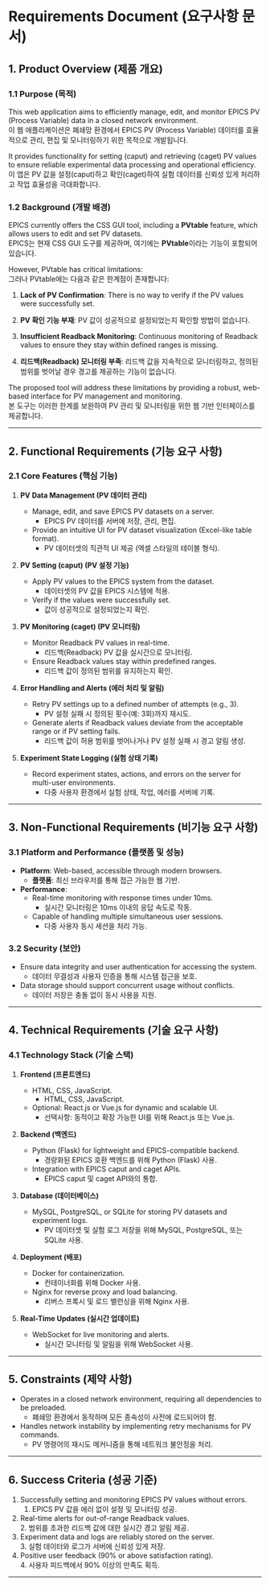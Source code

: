 
# Requirements Document (요구사항 문서)

## 1. Product Overview (제품 개요)

### 1.1 Purpose (목적)
This web application aims to efficiently manage, edit, and monitor EPICS PV (Process Variable) data in a closed network environment.  
이 웹 애플리케이션은 폐쇄망 환경에서 EPICS PV (Process Variable) 데이터를 효율적으로 관리, 편집 및 모니터링하기 위한 목적으로 개발됩니다.

It provides functionality for setting (caput) and retrieving (caget) PV values to ensure reliable experimental data processing and operational efficiency.  
이 앱은 PV 값을 설정(caput)하고 확인(caget)하여 실험 데이터를 신뢰성 있게 처리하고 작업 효율성을 극대화합니다.

### 1.2 Background (개발 배경)
EPICS currently offers the CSS GUI tool, including a **PVtable** feature, which allows users to edit and set PV datasets.  
EPICS는 현재 CSS GUI 도구를 제공하며, 여기에는 **PVtable**이라는 기능이 포함되어 있습니다.

However, PVtable has critical limitations:  
그러나 PVtable에는 다음과 같은 한계점이 존재합니다:

1. **Lack of PV Confirmation**: There is no way to verify if the PV values were successfully set.  
1. **PV 확인 기능 부재**: PV 값이 성공적으로 설정되었는지 확인할 방법이 없습니다.

2. **Insufficient Readback Monitoring**: Continuous monitoring of Readback values to ensure they stay within defined ranges is missing.  
2. **리드백(Readback) 모니터링 부족**: 리드백 값을 지속적으로 모니터링하고, 정의된 범위를 벗어날 경우 경고를 제공하는 기능이 없습니다.

The proposed tool will address these limitations by providing a robust, web-based interface for PV management and monitoring.  
본 도구는 이러한 한계를 보완하여 PV 관리 및 모니터링을 위한 웹 기반 인터페이스를 제공합니다.

---

## 2. Functional Requirements (기능 요구 사항)

### 2.1 Core Features (핵심 기능)
1. **PV Data Management (PV 데이터 관리)**  
   - Manage, edit, and save EPICS PV datasets on a server.  
     - EPICS PV 데이터를 서버에 저장, 관리, 편집.  
   - Provide an intuitive UI for PV dataset visualization (Excel-like table format).  
     - PV 데이터셋의 직관적 UI 제공 (엑셀 스타일의 테이블 형식).

2. **PV Setting (caput) (PV 설정 기능)**  
   - Apply PV values to the EPICS system from the dataset.  
     - 데이터셋의 PV 값을 EPICS 시스템에 적용.  
   - Verify if the values were successfully set.  
     - 값이 성공적으로 설정되었는지 확인.

3. **PV Monitoring (caget) (PV 모니터링)**  
   - Monitor Readback PV values in real-time.  
     - 리드백(Readback) PV 값을 실시간으로 모니터링.  
   - Ensure Readback values stay within predefined ranges.  
     - 리드백 값이 정의된 범위를 유지하는지 확인.

4. **Error Handling and Alerts (에러 처리 및 알림)**  
   - Retry PV settings up to a defined number of attempts (e.g., 3).  
     - PV 설정 실패 시 정의된 횟수(예: 3회)까지 재시도.  
   - Generate alerts if Readback values deviate from the acceptable range or if PV setting fails.  
     - 리드백 값이 허용 범위를 벗어나거나 PV 설정 실패 시 경고 알림 생성.

5. **Experiment State Logging (실험 상태 기록)**  
   - Record experiment states, actions, and errors on the server for multi-user environments.  
     - 다중 사용자 환경에서 실험 상태, 작업, 에러를 서버에 기록.

---

## 3. Non-Functional Requirements (비기능 요구 사항)

### 3.1 Platform and Performance (플랫폼 및 성능)
- **Platform**: Web-based, accessible through modern browsers.  
  - **플랫폼**: 최신 브라우저를 통해 접근 가능한 웹 기반.  
- **Performance**:  
  - Real-time monitoring with response times under 10ms.  
    - 실시간 모니터링은 10ms 이내의 응답 속도로 작동.  
  - Capable of handling multiple simultaneous user sessions.  
    - 다중 사용자 동시 세션을 처리 가능.

### 3.2 Security (보안)
- Ensure data integrity and user authentication for accessing the system.  
  - 데이터 무결성과 사용자 인증을 통해 시스템 접근을 보호.  
- Data storage should support concurrent usage without conflicts.  
  - 데이터 저장은 충돌 없이 동시 사용을 지원.

---

## 4. Technical Requirements (기술 요구 사항)

### 4.1 Technology Stack (기술 스택)
1. **Frontend (프론트엔드)**  
   - HTML, CSS, JavaScript.  
     - HTML, CSS, JavaScript.  
   - Optional: React.js or Vue.js for dynamic and scalable UI.  
     - 선택사항: 동적이고 확장 가능한 UI를 위해 React.js 또는 Vue.js.

2. **Backend (백엔드)**  
   - Python (Flask) for lightweight and EPICS-compatible backend.  
     - 경량화된 EPICS 호환 백엔드를 위해 Python (Flask) 사용.  
   - Integration with EPICS caput and caget APIs.  
     - EPICS caput 및 caget API와의 통합.  

3. **Database (데이터베이스)**  
   - MySQL, PostgreSQL, or SQLite for storing PV datasets and experiment logs.  
     - PV 데이터셋 및 실험 로그 저장을 위해 MySQL, PostgreSQL, 또는 SQLite 사용.

4. **Deployment (배포)**  
   - Docker for containerization.  
     - 컨테이너화를 위해 Docker 사용.  
   - Nginx for reverse proxy and load balancing.  
     - 리버스 프록시 및 로드 밸런싱을 위해 Nginx 사용.

5. **Real-Time Updates (실시간 업데이트)**  
   - WebSocket for live monitoring and alerts.  
     - 실시간 모니터링 및 알림을 위해 WebSocket 사용.

---

## 5. Constraints (제약 사항)
- Operates in a closed network environment, requiring all dependencies to be preloaded.  
  - 폐쇄망 환경에서 동작하며 모든 종속성이 사전에 로드되어야 함.  
- Handles network instability by implementing retry mechanisms for PV commands.  
  - PV 명령어의 재시도 메커니즘을 통해 네트워크 불안정을 처리.

---

## 6. Success Criteria (성공 기준)
1. Successfully setting and monitoring EPICS PV values without errors.  
   1. EPICS PV 값을 에러 없이 설정 및 모니터링 성공.  
2. Real-time alerts for out-of-range Readback values.  
   2. 범위를 초과한 리드백 값에 대한 실시간 경고 알림 제공.  
3. Experiment data and logs are reliably stored on the server.  
   3. 실험 데이터와 로그가 서버에 신뢰성 있게 저장.  
4. Positive user feedback (90% or above satisfaction rating).  
   4. 사용자 피드백에서 90% 이상의 만족도 획득.

---
